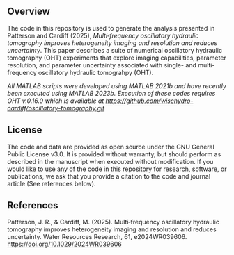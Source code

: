 ## Overview
The code in this repository is used to generate the analysis presented in Patterson and Cardiff (2025), _Multi‐frequency oscillatory hydraulic tomography improves heterogeneity imaging and resolution and reduces uncertainty_. This paper describes a suite of numerical oscillatory hydraulic tomography (OHT) experiments that explore imaging capabilities, parameter resolution, and parameter uncertainty associated with single- and multi-frequency oscillatory hydraulic tomograhpy (OHT). 
 
_All MATLAB scripts were developed using MATLAB 2021b and have recently been executed using MATLAB 2023b. Execution of these codes requires OHT v.0.16.0 which is available at https://github.com/wischydro-cardiff/oscillatory-tomography.git_

## License
The code and data are provided as open source under the GNU General Public License v3.0. It is provided without warranty, but should perform as described in the manuscript when executed without modification. If you would like to use any of the code in this repository for research, software, or publications, we ask that you provide a citation to the code and journal article (See references below).

## References
Patterson, J. R., & Cardiff, M. (2025). Multi‐frequency oscillatory hydraulic tomography improves heterogeneity imaging and resolution and reduces uncertainty. Water Resources Research, 61, e2024WR039606. https://doi.org/10.1029/2024WR039606
